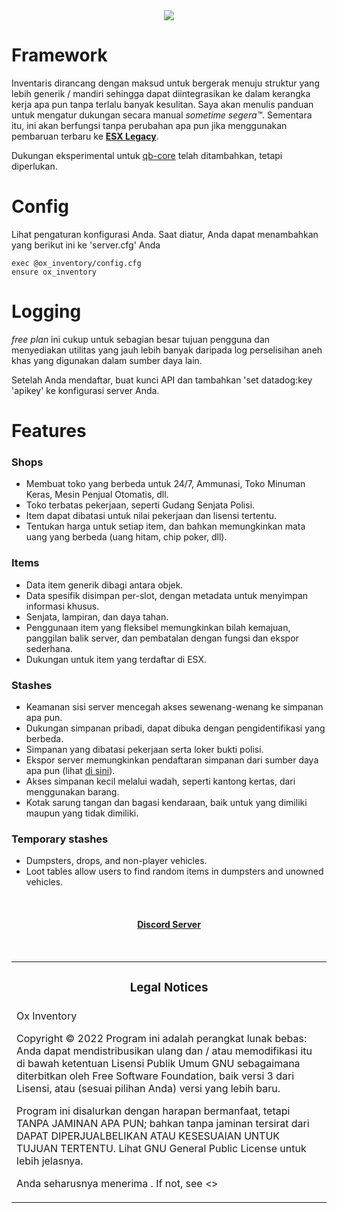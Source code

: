<div align='center'><img src='20231230_134848.png'/></div>

# Framework

Inventaris dirancang dengan maksud untuk bergerak menuju struktur yang lebih generik / mandiri sehingga dapat diintegrasikan ke dalam kerangka kerja apa pun tanpa terlalu banyak kesulitan. Saya akan menulis panduan untuk mengatur dukungan secara manual _sometime segera™_. Sementara itu, ini akan berfungsi tanpa perubahan apa pun jika menggunakan pembaruan terbaru ke **[ESX Legacy](https://github.com/esx-framework/esx-legacy)**.

Dukungan eksperimental untuk [qb-core](https://github.com/qbcore-framework/qb-core) telah ditambahkan, tetapi diperlukan.

# Config

Lihat pengaturan konfigurasi Anda.
Saat diatur, Anda dapat menambahkan yang berikut ini ke 'server.cfg' Anda

```
exec @ox_inventory/config.cfg
ensure ox_inventory
```

# Logging

_free plan_ ini cukup untuk sebagian besar tujuan pengguna dan menyediakan utilitas yang jauh lebih banyak daripada log perselisihan aneh khas yang digunakan dalam sumber daya lain.

Setelah Anda mendaftar, buat kunci API dan tambahkan 'set datadog:key 'apikey' ke konfigurasi server Anda.

# Features

### Shops

- Membuat toko yang berbeda untuk 24/7, Ammunasi, Toko Minuman Keras, Mesin Penjual Otomatis, dll.
- Toko terbatas pekerjaan, seperti Gudang Senjata Polisi.
- Item dapat dibatasi untuk nilai pekerjaan dan lisensi tertentu.
- Tentukan harga untuk setiap item, dan bahkan memungkinkan mata uang yang berbeda (uang hitam, chip poker, dll).

### Items

- Data item generik dibagi antara objek.
- Data spesifik disimpan per-slot, dengan metadata untuk menyimpan informasi khusus.
- Senjata, lampiran, dan daya tahan.
- Penggunaan item yang fleksibel memungkinkan bilah kemajuan, panggilan balik server, dan pembatalan dengan fungsi dan ekspor sederhana.
- Dukungan untuk item yang terdaftar di ESX.

### Stashes

- Keamanan sisi server mencegah akses sewenang-wenang ke simpanan apa pun.
- Dukungan simpanan pribadi, dapat dibuka dengan pengidentifikasi yang berbeda.
- Simpanan yang dibatasi pekerjaan serta loker bukti polisi.
- Ekspor server memungkinkan pendaftaran simpanan dari sumber daya apa pun (lihat [di sini](https://github.com/KevinsProject/ox-inventory-examples/blob/main/server.lua)).
- Akses simpanan kecil melalui wadah, seperti kantong kertas, dari menggunakan barang.
- Kotak sarung tangan dan bagasi kendaraan, baik untuk yang dimiliki maupun yang tidak dimiliki.

### Temporary stashes

- Dumpsters, drops, and non-player vehicles.
- Loot tables allow users to find random items in dumpsters and unowned vehicles.

<br><div><h4 align='center'><a href='https://discord.gg/C3xKWNdv'>Discord Server</a></h4></div><br>

<table><tr><td><h3 align='center'>Legal Notices</h2></tr></td>
<tr><td>
Ox Inventory

Copyright © 2022 []()
Program ini adalah perangkat lunak bebas: Anda dapat mendistribusikan ulang dan / atau memodifikasi
itu di bawah ketentuan Lisensi Publik Umum GNU sebagaimana diterbitkan oleh
Free Software Foundation, baik versi 3 dari Lisensi, atau
(sesuai pilihan Anda) versi yang lebih baru.

Program ini disalurkan dengan harapan bermanfaat,
tetapi TANPA JAMINAN APA PUN; bahkan tanpa jaminan tersirat dari
DAPAT DIPERJUALBELIKAN ATAU KESESUAIAN UNTUK TUJUAN TERTENTU. Lihat
GNU General Public License untuk lebih jelasnya.

Anda seharusnya menerima .
If not, see <>

</td></tr></table>
